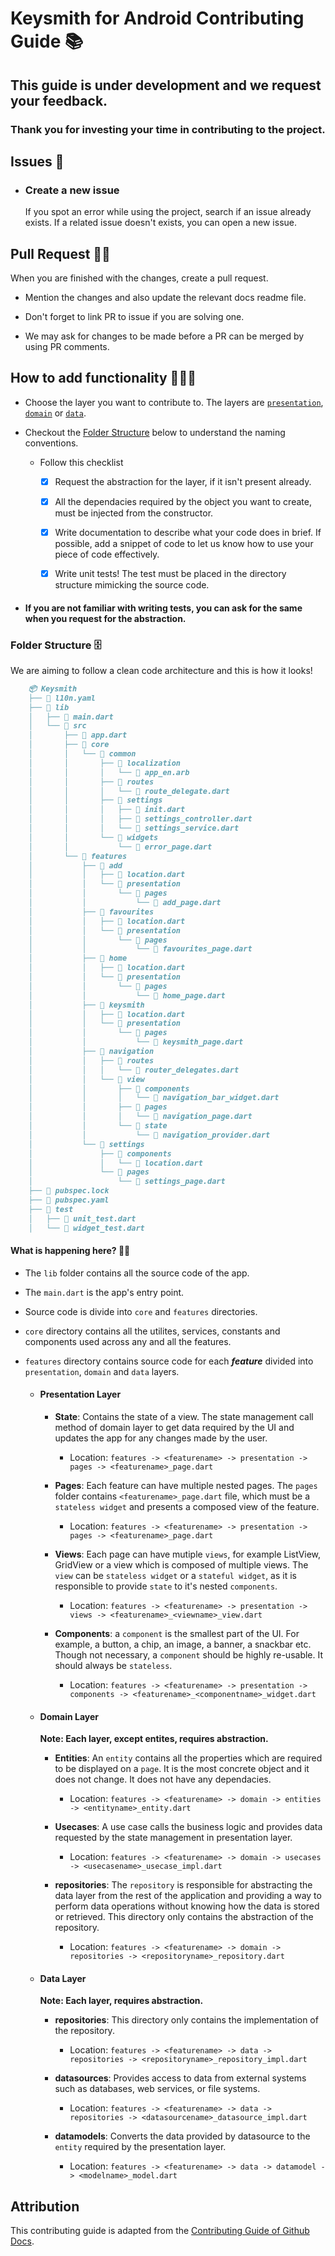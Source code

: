 # Keysmith for Android Contributing Guide 📚
## This guide is under development and we request your feedback.

### Thank you for investing your time in contributing to the project.

## Issues 🤔

* ### Create a new issue

    If you spot an error while using the project, search if an issue already exists. If a related issue doesn't exists, you can open a new issue.

## Pull Request 🙏🏽

When you are finished with the changes, create a pull request.

- Mention the changes and also update the relevant docs readme file.
  
- Don't forget to link PR to issue if you are solving one.
- We may ask for changes to be made before a PR can be merged by using PR comments.

## How to add functionality 👩🏾‍💻
 - Choose the layer you want to contribute to. The layers are [```presentation```](#presentation-layer), [```domain```](#domain-layer) or [```data```](#data-layer).
  
 - Checkout the [Folder Structure](#folder-structure-🗄️) below to understand the naming conventions.
   * Follow this checklist 
     - [x] Request the abstraction for the layer, if it isn't present already.
    
     - [x] All the dependacies required by the object you want to create, must be injected from the constructor.
     - [x] Write documentation to describe what your code does in brief. If possible, add a snippet of code to let us know how to use your piece of code effectively.
     - [x] Write unit tests! The test must be placed in the directory structure mimicking the source code.
     
- #### If you are not familiar with writing tests, you can ask for the same when you request for the abstraction.

### Folder Structure 🗄️
We are aiming to follow a clean code architecture and this is how it looks!


```markdown
    📦 Keysmith
    ├── 📜 l10n.yaml
    ├── 📂 lib
    │   ├── 📜 main.dart
    │   └── 📂 src
    │       ├── 📜 app.dart
    │       ├── 📂 core
    │       │   └── 📂 common
    │       │       ├── 📂 localization
    │       │       │   └── 📜 app_en.arb
    │       │       ├── 📂 routes
    │       │       │   └── 📜 route_delegate.dart
    │       │       ├── 📂 settings
    │       │       │   ├── 📜 init.dart
    │       │       │   ├── 📜 settings_controller.dart
    │       │       │   └── 📜 settings_service.dart
    │       │       └── 📂 widgets
    │       │           └── 📜 error_page.dart
    │       └── 📂 features
    │           ├── 📂 add
    │           │   ├── 📜 location.dart
    │           │   └── 📂 presentation
    │           │       └── 📂 pages
    │           │           └── 📜 add_page.dart
    │           ├── 📂 favourites
    │           │   ├── 📜 location.dart
    │           │   └── 📂 presentation
    │           │       └── 📂 pages
    │           │           └── 📜 favourites_page.dart
    │           ├── 📂 home
    │           │   ├── 📜 location.dart
    │           │   └── 📂 presentation
    │           │       └── 📂 pages
    │           │           └── 📜 home_page.dart
    │           ├── 📂 keysmith
    │           │   ├── 📜 location.dart
    │           │   └── 📂 presentation
    │           │       └── 📂 pages
    │           │           └── 📜 keysmith_page.dart
    │           ├── 📂 navigation
    │           │   ├── 📂 routes
    │           │   │   └── 📜 router_delegates.dart
    │           │   └── 📂 view
    │           │       ├── 📂 components
    │           │       │   └── 📜 navigation_bar_widget.dart
    │           │       ├── 📂 pages
    │           │       │   └── 📜 navigation_page.dart
    │           │       └── 📂 state
    │           │           └── 📜 navigation_provider.dart
    │           └── 📂 settings
    │               ├── 📂 components
    │               │   └── 📜 location.dart
    │               └── 📂 pages
    │                   └── 📜 settings_page.dart
    ├── 📜 pubspec.lock
    ├── 📜 pubspec.yaml
    ├── 📂 test
    │   ├── 📜 unit_test.dart
    │   └── 📜 widget_test.dart
```
#### What is happening here? 🙇🏽

* The ```lib``` folder contains all the source code of the app.
* The ```main.dart``` is the app's entry point.
* Source code is divide into ```core``` and ```features``` directories.
* ```core``` directory contains all the utilites, services, constants and components used across any and all the features.
* ```features``` directory contains source code for each ***feature*** divided into ```presentation```, ```domain``` and ```data``` layers.

  * #### Presentation Layer
  
    * **State**: Contains the state of a view. The state management call method of domain layer to get data required by the UI and updates the app for any changes made by the user.
      * Location: ```features -> <featurename> -> presentation -> pages -> <featurename>_page.dart```
  
    * **Pages**: Each feature can have multiple nested pages. The ```pages``` folder contains ```<featurename>_page.dart``` file, which must be a ```stateless widget``` and presents a composed view of the feature.
      * Location: ```features -> <featurename> -> presentation -> pages -> <featurename>_page.dart```
  
    * **Views**: Each page can have mutiple ```views```, for example ListView, GridView or a view which is composed of multiple views. The ```view``` can be ```stateless widget``` or a ```stateful widget```, as it is responsible to provide ```state``` to it's nested ```components```.
      * Location: ```features -> <featurename> -> presentation -> views -> <featurename>_<viewname>_view.dart```
  
    * **Components**: a ```component``` is the smallest part of the UI. For example, a button, a chip, an image, a banner, a snackbar etc. Though not necessary, a ```component``` should be highly re-usable. It should always be ```stateless```.
      * Location: ```features -> <featurename> -> presentation -> components -> <featurename>_<componentname>_widget.dart```

  * #### Domain Layer 
  
    **Note: Each layer, except entites, requires abstraction.**
  
    * **Entities**: An ```entity``` contains all the properties which are required to be displayed on a ```page```. It is the most concrete object and it does not change. It does not have any dependacies.
      * Location: ```features -> <featurename> -> domain -> entities -> <entityname>_entity.dart```
  
    * **Usecases**: A use case calls the business logic and provides data requested by the state management in presentation layer.
      * Location: ```features -> <featurename> -> domain -> usecases -> <usecasename>_usecase_impl.dart```
  
    * **repositories**: The ```repository``` is responsible for abstracting the data layer from the rest of the application and providing a way to perform data operations without knowing how the data is stored or retrieved. This directory only contains the abstraction of the repository.
      * Location: ```features -> <featurename> -> domain -> repositories -> <repositoryname>_repository.dart```

  * #### Data Layer
  
    **Note: Each layer, requires abstraction.**
  
    * **repositories**: This directory only contains the implementation of the repository.
      * Location: ```features -> <featurename> -> data -> repositories -> <repositoryname>_repository_impl.dart```
    
    * **datasources**: Provides access to data from external systems such as databases, web services, or file systems.
      * Location: ```features -> <featurename> -> data -> repositories -> <datasourcename>_datasource_impl.dart```
      
    * **datamodels**: Converts the data provided by datasource to the ```entity``` required by the presentation layer.
      * Location: ```features -> <featurename> -> data -> datamodel -> <modelname>_model.dart```

## Attribution

This contributing guide is adapted from the [Contributing Guide of Github Docs](https://github.com/github/docs/blob/main/CONTRIBUTING.md).